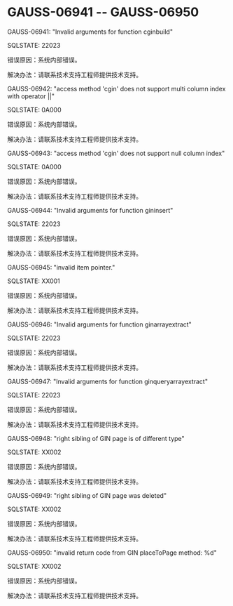 # GAUSS-06941 -- GAUSS-06950

GAUSS-06941: "Invalid arguments for function cginbuild"

SQLSTATE: 22023

错误原因：系统内部错误。

解决办法：请联系技术支持工程师提供技术支持。

GAUSS-06942: "access method 'cgin' does not support multi column index with operator ||"

SQLSTATE: 0A000

错误原因：系统内部错误。

解决办法：请联系技术支持工程师提供技术支持。

GAUSS-06943: "access method 'cgin' does not support null column index"

SQLSTATE: 0A000

错误原因：系统内部错误。

解决办法：请联系技术支持工程师提供技术支持。

GAUSS-06944: "Invalid arguments for function gininsert"

SQLSTATE: 22023

错误原因：系统内部错误。

解决办法：请联系技术支持工程师提供技术支持。

GAUSS-06945: "invalid item pointer."

SQLSTATE: XX001

错误原因：系统内部错误。

解决办法：请联系技术支持工程师提供技术支持。

GAUSS-06946: "Invalid arguments for function ginarrayextract"

SQLSTATE: 22023

错误原因：系统内部错误。

解决办法：请联系技术支持工程师提供技术支持。

GAUSS-06947: "Invalid arguments for function ginqueryarrayextract"

SQLSTATE: 22023

错误原因：系统内部错误。

解决办法：请联系技术支持工程师提供技术支持。

GAUSS-06948: "right sibling of GIN page is of different type"

SQLSTATE: XX002

错误原因：系统内部错误。

解决办法：请联系技术支持工程师提供技术支持。

GAUSS-06949: "right sibling of GIN page was deleted"

SQLSTATE: XX002

错误原因：系统内部错误。

解决办法：请联系技术支持工程师提供技术支持。

GAUSS-06950: "invalid return code from GIN placeToPage method: %d"

SQLSTATE: XX002

错误原因：系统内部错误。

解决办法：请联系技术支持工程师提供技术支持。

